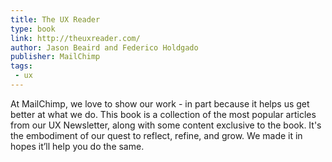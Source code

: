 ```yaml
---
title: The UX Reader
type: book
link: http://theuxreader.com/
author: Jason Beaird and Federico Holdgado
publisher: MailChimp
tags:
 - ux
---
```


At MailChimp, we love to show our work - in part because it helps us get better at what we do. This book is a collection of the most popular articles from our UX Newsletter, along with some content exclusive to the book. It's the embodiment of our quest to reflect, refine, and grow. We made it in hopes it’ll help you do the same.
